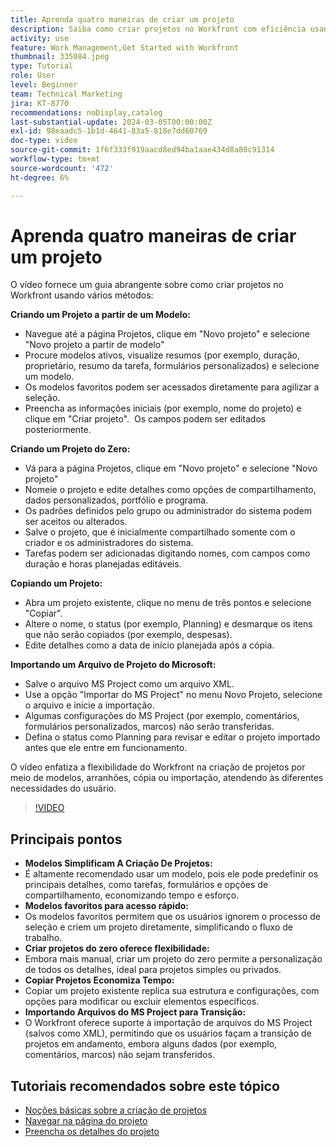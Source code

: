 ```yaml
---
title: Aprenda quatro maneiras de criar um projeto
description: Saiba como criar projetos no Workfront com eficiência usando modelos, começando do zero, copiando projetos existentes ou importando arquivos do Microsoft Project, personalizados para diversas necessidades do usuário.
activity: use
feature: Work Management,Get Started with Workfront
thumbnail: 335084.jpeg
type: Tutorial
role: User
level: Beginner
team: Technical Marketing
jira: KT-8770
recommendations: noDisplay,catalog
last-substantial-update: 2024-03-05T00:00:00Z
exl-id: 98eaadc5-1b1d-4641-83a5-818e7dd60769
doc-type: video
source-git-commit: 1f6f333f919aacd8ed94ba1aae434d8a80c91314
workflow-type: tm+mt
source-wordcount: '472'
ht-degree: 6%

---
```


# Aprenda quatro maneiras de criar um projeto

O vídeo fornece um guia abrangente sobre como criar projetos no Workfront usando vários métodos:

**Criando um Projeto a partir de um Modelo:**

* Navegue até a página Projetos, clique em &quot;Novo projeto&quot; e selecione &quot;Novo projeto a partir de modelo&quot; &#x200B;
* Procure modelos ativos, visualize resumos (por exemplo, duração, proprietário, resumo da tarefa, formulários personalizados) e selecione um modelo. &#x200B;
* Os modelos favoritos podem ser acessados diretamente para agilizar a seleção. &#x200B;
* Preencha as informações iniciais (por exemplo, nome do projeto) e clique em &quot;Criar projeto&quot;. &#x200B; Os campos podem ser editados posteriormente. &#x200B;

**Criando um Projeto do Zero:**

* Vá para a página Projetos, clique em &quot;Novo projeto&quot; e selecione &quot;Novo projeto&quot; &#x200B;
* Nomeie o projeto e edite detalhes como opções de compartilhamento, dados personalizados, portfólio e programa. &#x200B;
* Os padrões definidos pelo grupo ou administrador do sistema podem ser aceitos ou alterados. &#x200B;
* Salve o projeto, que é inicialmente compartilhado somente com o criador e os administradores do sistema. &#x200B;
* Tarefas podem ser adicionadas digitando nomes, com campos como duração e horas planejadas editáveis. &#x200B;

**Copiando um Projeto:**

* Abra um projeto existente, clique no menu de três pontos e selecione &quot;Copiar&quot;.&#x200B;
* Altere o nome, o status (por exemplo, Planning) e desmarque os itens que não serão copiados (por exemplo, despesas). &#x200B;
* Edite detalhes como a data de início planejada após a cópia. &#x200B;

**Importando um Arquivo de Projeto do Microsoft:**

* Salve o arquivo MS Project como um arquivo XML. &#x200B;
* Use a opção &quot;Importar do MS Project&quot; no menu Novo Projeto, selecione o arquivo e inicie a importação. &#x200B;
* Algumas configurações do MS Project (por exemplo, comentários, formulários personalizados, marcos) não serão transferidas. &#x200B;
* Defina o status como Planning para revisar e editar o projeto importado antes que ele entre em funcionamento. &#x200B;


O vídeo enfatiza a flexibilidade do Workfront na criação de projetos por meio de modelos, arranhões, cópia ou importação, atendendo às diferentes necessidades do usuário. &#x200B;

>[!VIDEO](https://video.tv.adobe.com/v/3432172/?quality=12&learn=on&enablevpops&captions=por_br)

## Principais pontos

* **Modelos Simplificam A Criação De Projetos:**
* É altamente recomendado usar um modelo, pois ele pode predefinir os principais detalhes, como tarefas, formulários e opções de compartilhamento, economizando tempo e esforço. &#x200B;
* **Modelos favoritos para acesso rápido:**
* Os modelos favoritos permitem que os usuários ignorem o processo de seleção e criem um projeto diretamente, simplificando o fluxo de trabalho. &#x200B;
* **Criar projetos do zero oferece flexibilidade:**
* Embora mais manual, criar um projeto do zero permite a personalização de todos os detalhes, ideal para projetos simples ou privados. &#x200B;
* **Copiar Projetos Economiza Tempo:**
* Copiar um projeto existente replica sua estrutura e configurações, com opções para modificar ou excluir elementos específicos. &#x200B;
* **Importando Arquivos do MS Project para Transição:**
* O Workfront oferece suporte à importação de arquivos do MS Project (salvos como XML), permitindo que os usuários façam a transição de projetos em andamento, embora alguns dados (por exemplo, comentários, marcos) não sejam transferidos. &#x200B;



## Tutoriais recomendados sobre este tópico

* [Noções básicas sobre a criação de projetos](/help/manage-work/projects/understand-basic-project-creation.md)
* [Navegar na página do projeto](/help/manage-work/projects/navigate-the-project-page.md)
* [Preencha os detalhes do projeto](/help/manage-work/projects/fill-in-the-project-details.md)

